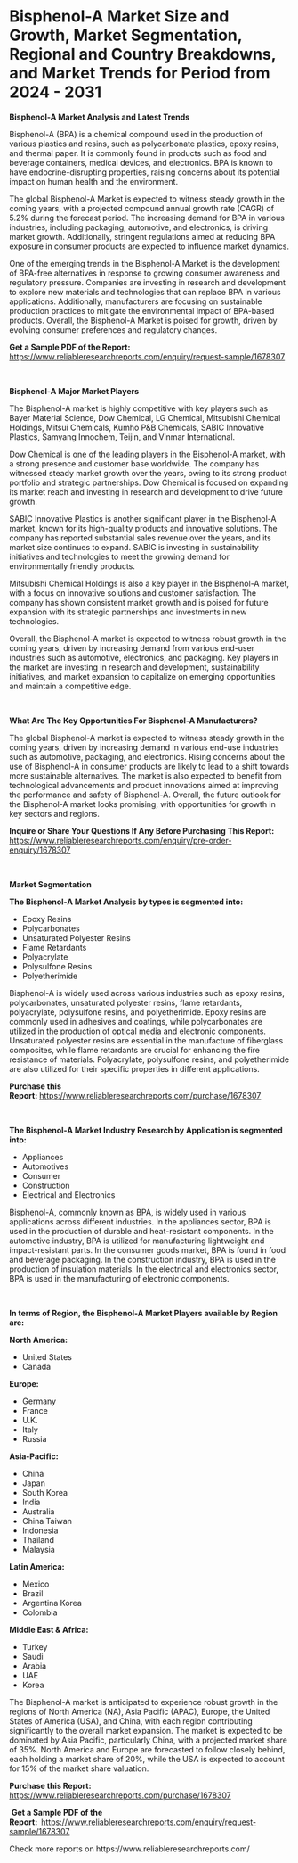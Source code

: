 <p><h1>Bisphenol-A Market Size and Growth, Market Segmentation, Regional and Country Breakdowns, and Market Trends for Period from 2024 -  2031</h1></p><p><strong>Bisphenol-A Market Analysis and Latest Trends</strong></p>
<p><p>Bisphenol-A (BPA) is a chemical compound used in the production of various plastics and resins, such as polycarbonate plastics, epoxy resins, and thermal paper. It is commonly found in products such as food and beverage containers, medical devices, and electronics. BPA is known to have endocrine-disrupting properties, raising concerns about its potential impact on human health and the environment.</p><p>The global Bisphenol-A Market is expected to witness steady growth in the coming years, with a projected compound annual growth rate (CAGR) of 5.2% during the forecast period. The increasing demand for BPA in various industries, including packaging, automotive, and electronics, is driving market growth. Additionally, stringent regulations aimed at reducing BPA exposure in consumer products are expected to influence market dynamics.</p><p>One of the emerging trends in the Bisphenol-A Market is the development of BPA-free alternatives in response to growing consumer awareness and regulatory pressure. Companies are investing in research and development to explore new materials and technologies that can replace BPA in various applications. Additionally, manufacturers are focusing on sustainable production practices to mitigate the environmental impact of BPA-based products. Overall, the Bisphenol-A Market is poised for growth, driven by evolving consumer preferences and regulatory changes.</p></p>
<p><strong>Get a Sample PDF of the Report:&nbsp;</strong> <a href="https://www.reliableresearchreports.com/enquiry/request-sample/1678307">https://www.reliableresearchreports.com/enquiry/request-sample/1678307</a></p>
<p>&nbsp;</p>
<p><strong>Bisphenol-A Major Market Players</strong></p>
<p><p>The Bisphenol-A market is highly competitive with key players such as Bayer Material Science, Dow Chemical, LG Chemical, Mitsubishi Chemical Holdings, Mitsui Chemicals, Kumho P&B Chemicals, SABIC Innovative Plastics, Samyang Innochem, Teijin, and Vinmar International.</p><p>Dow Chemical is one of the leading players in the Bisphenol-A market, with a strong presence and customer base worldwide. The company has witnessed steady market growth over the years, owing to its strong product portfolio and strategic partnerships. Dow Chemical is focused on expanding its market reach and investing in research and development to drive future growth.</p><p>SABIC Innovative Plastics is another significant player in the Bisphenol-A market, known for its high-quality products and innovative solutions. The company has reported substantial sales revenue over the years, and its market size continues to expand. SABIC is investing in sustainability initiatives and technologies to meet the growing demand for environmentally friendly products.</p><p>Mitsubishi Chemical Holdings is also a key player in the Bisphenol-A market, with a focus on innovative solutions and customer satisfaction. The company has shown consistent market growth and is poised for future expansion with its strategic partnerships and investments in new technologies.</p><p>Overall, the Bisphenol-A market is expected to witness robust growth in the coming years, driven by increasing demand from various end-user industries such as automotive, electronics, and packaging. Key players in the market are investing in research and development, sustainability initiatives, and market expansion to capitalize on emerging opportunities and maintain a competitive edge.</p></p>
<p>&nbsp;</p>
<p><strong>What Are The Key Opportunities For Bisphenol-A Manufacturers?</strong></p>
<p><p>The global Bisphenol-A market is expected to witness steady growth in the coming years, driven by increasing demand in various end-use industries such as automotive, packaging, and electronics. Rising concerns about the use of Bisphenol-A in consumer products are likely to lead to a shift towards more sustainable alternatives. The market is also expected to benefit from technological advancements and product innovations aimed at improving the performance and safety of Bisphenol-A. Overall, the future outlook for the Bisphenol-A market looks promising, with opportunities for growth in key sectors and regions.</p></p>
<p><strong>Inquire or Share Your Questions If Any Before Purchasing This Report:</strong> <a href="https://www.reliableresearchreports.com/enquiry/pre-order-enquiry/1678307">https://www.reliableresearchreports.com/enquiry/pre-order-enquiry/1678307</a></p>
<p>&nbsp;</p>
<p><strong>Market Segmentation</strong></p>
<p><strong>The Bisphenol-A Market Analysis by types is segmented into:</strong></p>
<p><ul><li>Epoxy Resins</li><li>Polycarbonates</li><li>Unsaturated Polyester Resins</li><li>Flame Retardants</li><li>Polyacrylate</li><li>Polysulfone Resins</li><li>Polyetherimide</li></ul></p>
<p><p>Bisphenol-A is widely used across various industries such as epoxy resins, polycarbonates, unsaturated polyester resins, flame retardants, polyacrylate, polysulfone resins, and polyetherimide. Epoxy resins are commonly used in adhesives and coatings, while polycarbonates are utilized in the production of optical media and electronic components. Unsaturated polyester resins are essential in the manufacture of fiberglass composites, while flame retardants are crucial for enhancing the fire resistance of materials. Polyacrylate, polysulfone resins, and polyetherimide are also utilized for their specific properties in different applications.</p></p>
<p><strong>Purchase this Report:&nbsp;</strong><a href="https://www.reliableresearchreports.com/purchase/1678307">https://www.reliableresearchreports.com/purchase/1678307</a></p>
<p>&nbsp;</p>
<p><strong>The Bisphenol-A Market Industry Research by Application is segmented into:</strong></p>
<p><ul><li>Appliances</li><li>Automotives</li><li>Consumer</li><li>Construction</li><li>Electrical and Electronics</li></ul></p>
<p><p>Bisphenol-A, commonly known as BPA, is widely used in various applications across different industries. In the appliances sector, BPA is used in the production of durable and heat-resistant components. In the automotive industry, BPA is utilized for manufacturing lightweight and impact-resistant parts. In the consumer goods market, BPA is found in food and beverage packaging. In the construction industry, BPA is used in the production of insulation materials. In the electrical and electronics sector, BPA is used in the manufacturing of electronic components.</p></p>
<p>&nbsp;</p>
<p><strong>In terms of Region, the Bisphenol-A Market Players available by Region are:</strong></p>
<p>
    <p> <strong> North America: </strong>
        <ul>
            <li>United States</li>
            <li>Canada</li>
        </ul>
        </p> 
    <p> <strong> Europe: </strong>
        <ul>
            <li>Germany</li>
            <li>France</li>
            <li>U.K.</li>
            <li>Italy</li>
            <li>Russia</li>
        </ul>
        </p> 
    <p> <strong> Asia-Pacific: </strong>
        <ul>
            <li>China</li>
            <li>Japan</li>
            <li>South Korea</li>
            <li>India</li>
            <li>Australia</li>
            <li>China Taiwan</li>
            <li>Indonesia</li>
            <li>Thailand</li>
            <li>Malaysia</li>
        </ul>
        </p> 
    <p> <strong> Latin America: </strong>
        <ul>
            <li>Mexico</li>
            <li>Brazil</li>
            <li>Argentina Korea</li>
            <li>Colombia</li>
        </ul>
        </p> 
    <p> <strong> Middle East & Africa: </strong>
        <ul>
            <li>Turkey</li>
            <li>Saudi</li>
            <li>Arabia</li>
            <li>UAE</li>
            <li>Korea</li>
        </ul>
    </p>
    </p>
<p><p>The Bisphenol-A market is anticipated to experience robust growth in the regions of North America (NA), Asia Pacific (APAC), Europe, the United States of America (USA), and China, with each region contributing significantly to the overall market expansion. The market is expected to be dominated by Asia Pacific, particularly China, with a projected market share of 35%. North America and Europe are forecasted to follow closely behind, each holding a market share of 20%, while the USA is expected to account for 15% of the market share valuation.</p></p>
<p><strong>Purchase this Report: </strong><a href="https://www.reliableresearchreports.com/purchase/1678307">https://www.reliableresearchreports.com/purchase/1678307</a></p>
<p>&nbsp;<strong>Get a Sample PDF of the Report:&nbsp;&nbsp;</strong><a href="https://www.reliableresearchreports.com/enquiry/request-sample/1678307">https://www.reliableresearchreports.com/enquiry/request-sample/1678307</a></p>
<p><strong></strong></p>
<p>Check more reports on https://www.reliableresearchreports.com/</p>